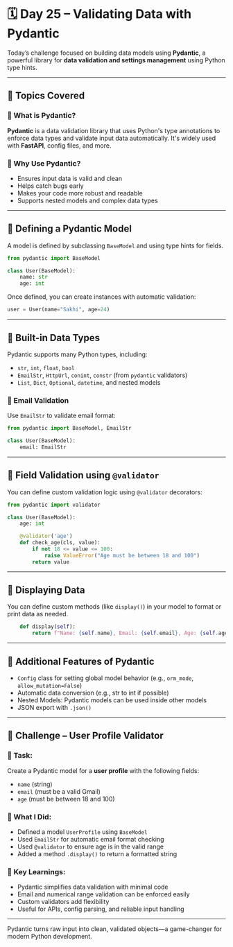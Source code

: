 # 🗓️ Day 25 – Validating Data with Pydantic

Today’s challenge focused on building data models using **Pydantic**, a powerful library for **data validation and settings management** using Python type hints.

---

## 🔹 Topics Covered

### 🔸 What is Pydantic?

**Pydantic** is a data validation library that uses Python's type annotations to enforce data types and validate input data automatically. It's widely used with **FastAPI**, config files, and more.

### 🔸 Why Use Pydantic?

* Ensures input data is valid and clean
* Helps catch bugs early
* Makes your code more robust and readable
* Supports nested models and complex data types

---

## 🔸 Defining a Pydantic Model

A model is defined by subclassing `BaseModel` and using type hints for fields.

```python
from pydantic import BaseModel

class User(BaseModel):
    name: str
    age: int
```

Once defined, you can create instances with automatic validation:

```python
user = User(name="Sakhi", age=24)
```

---

## 🔸 Built-in Data Types

Pydantic supports many Python types, including:

* `str`, `int`, `float`, `bool`
* `EmailStr`, `HttpUrl`, `conint`, `constr` (from `pydantic` validators)
* `List`, `Dict`, `Optional`, `datetime`, and nested models

### 🔸 Email Validation

Use `EmailStr` to validate email format:

```python
from pydantic import BaseModel, EmailStr

class User(BaseModel):
    email: EmailStr
```

---

## 🔸 Field Validation using `@validator`

You can define custom validation logic using `@validator` decorators:

```python
from pydantic import validator

class User(BaseModel):
    age: int

    @validator('age')
    def check_age(cls, value):
        if not 18 <= value <= 100:
            raise ValueError("Age must be between 18 and 100")
        return value
```

---

## 🔸 Displaying Data

You can define custom methods (like `display()`) in your model to format or print data as needed.

```python
    def display(self):
        return f"Name: {self.name}, Email: {self.email}, Age: {self.age}"
```

---

## 🌟 Additional Features of Pydantic

* `Config` class for setting global model behavior (e.g., `orm_mode`, `allow_mutation=False`)
* Automatic data conversion (e.g., str to int if possible)
* Nested Models: Pydantic models can be used inside other models
* JSON export with `.json()`

---

## 🎯 Challenge – User Profile Validator

### 🔫 Task:

Create a Pydantic model for a **user profile** with the following fields:

* `name` (string)
* `email` (must be a valid Gmail)
* `age` (must be between 18 and 100)

### 📓 What I Did:

* Defined a model `UserProfile` using `BaseModel`
* Used `EmailStr` for automatic email format checking
* Used `@validator` to ensure age is in the valid range
* Added a method `.display()` to return a formatted string

### 🧠 Key Learnings:

* Pydantic simplifies data validation with minimal code
* Email and numerical range validation can be enforced easily
* Custom validators add flexibility
* Useful for APIs, config parsing, and reliable input handling

---

Pydantic turns raw input into clean, validated objects—a game-changer for modern Python development.
